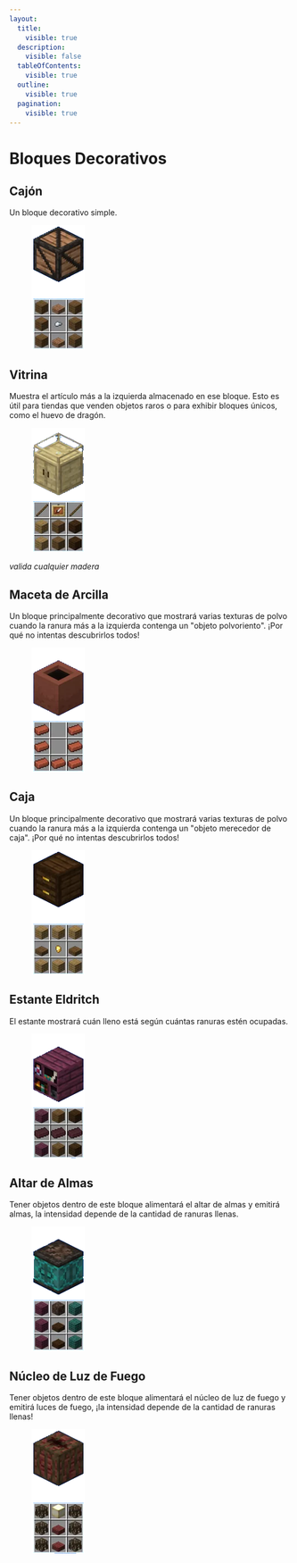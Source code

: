 ```yaml
---
layout:
  title:
    visible: true
  description:
    visible: false
  tableOfContents:
    visible: true
  outline:
    visible: true
  pagination:
    visible: true
---
```


# Bloques Decorativos

## Cajón

Un bloque decorativo simple.

<figure><img src="../../.gitbook/assets/sprite_7.png" alt=""><figcaption></figcaption></figure>

## Vitrina

Muestra el artículo más a la izquierda almacenado en ese bloque. Esto es útil para tiendas que venden objetos raros o para exhibir bloques únicos, como el huevo de dragón.

<figure><img src="../../.gitbook/assets/sprite_2 (1).png" alt=""><figcaption></figcaption></figure>

_valida cualquier madera_

## Maceta de Arcilla

Un bloque principalmente decorativo que mostrará varias texturas de polvo cuando la ranura más a la izquierda contenga un "objeto polvoriento". ¡Por qué no intentas descubrirlos todos!

<figure><img src="../../.gitbook/assets/sprite_0.png" alt=""><figcaption></figcaption></figure>

## Caja

Un bloque principalmente decorativo que mostrará varias texturas de polvo cuando la ranura más a la izquierda contenga un "objeto merecedor de caja". ¡Por qué no intentas descubrirlos todos!

<figure><img src="../../.gitbook/assets/sprite_3.png" alt=""><figcaption></figcaption></figure>

## Estante Eldritch

El estante mostrará cuán lleno está según cuántas ranuras estén ocupadas.

<figure><img src="../../.gitbook/assets/sprite_4.png" alt=""><figcaption></figcaption></figure>

## Altar de Almas

Tener objetos dentro de este bloque alimentará el altar de almas y emitirá almas, la intensidad depende de la cantidad de ranuras llenas.

<figure><img src="../../.gitbook/assets/sprite_6.png" alt=""><figcaption></figcaption></figure>

## Núcleo de Luz de Fuego

Tener objetos dentro de este bloque alimentará el núcleo de luz de fuego y emitirá luces de fuego, ¡la intensidad depende de la cantidad de ranuras llenas!

<figure><img src="../../.gitbook/assets/sprite_5 (1).png" alt=""><figcaption></figcaption></figure>
